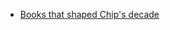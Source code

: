 - [Books that shaped Chip's decade](https://huyenchip.com/2019/12/28/books-that-shaped-my-decade.html)
